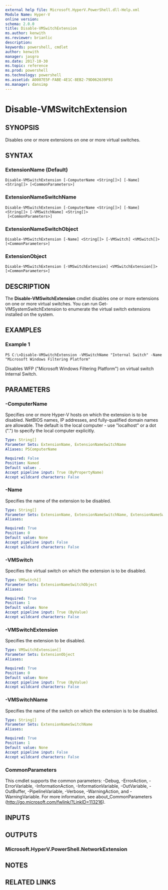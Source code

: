 ```yaml
---
external help file: Microsoft.HyperV.PowerShell.dll-Help.xml
Module Name: Hyper-V
online version: 
schema: 2.0.0
title: Disable-VMSwitchExtension
ms.author: kenwith
ms.reviewer: brianlic
description: 
keywords: powershell, cmdlet
author: kenwith
manager: jasgro
ms.date: 2017-10-30
ms.topic: reference
ms.prod: powershell
ms.technology: powershell
ms.assetid: A0007E5F-FABE-4E1C-8EB2-79D062639F93
ms.manager: dansimp
---
```


# Disable-VMSwitchExtension

## SYNOPSIS
Disables one or more extensions on one or more virtual switches.

## SYNTAX

### ExtensionName (Default)
```
Disable-VMSwitchExtension [-ComputerName <String[]>] [-Name] <String[]> [<CommonParameters>]
```

### ExtensionNameSwitchName
```
Disable-VMSwitchExtension [-ComputerName <String[]>] [-Name] <String[]> [-VMSwitchName] <String[]>
 [<CommonParameters>]
```

### ExtensionNameSwitchObject
```
Disable-VMSwitchExtension [-Name] <String[]> [-VMSwitch] <VMSwitch[]> [<CommonParameters>]
```

### ExtensionObject
```
Disable-VMSwitchExtension [-VMSwitchExtension] <VMSwitchExtension[]> [<CommonParameters>]
```

## DESCRIPTION
The **Disable-VMSwitchExtension** cmdlet disables one or more extensions on one or more virtual switches.
You can run Get-VMSystemSwitchExtension to enumerate the virtual switch extensions installed on the system.

## EXAMPLES

### Example 1
```
PS C:\>Disable-VMSwitchExtension -VMSwitchName "Internal Switch" -Name "Microsoft Windows Filtering Platform"
```

Disables WFP ("Microsoft Windows Filtering Platform") on virtual switch Internal Switch.

## PARAMETERS

### -ComputerName
Specifies one or more Hyper-V hosts on which the extension is to be disabled.
NetBIOS names, IP addresses, and fully-qualified domain names are allowable.
The default is the local computer - use "localhost" or a dot (".") to specify the local computer explicitly.

```yaml
Type: String[]
Parameter Sets: ExtensionName, ExtensionNameSwitchName
Aliases: PSComputerName

Required: False
Position: Named
Default value: .
Accept pipeline input: True (ByPropertyName)
Accept wildcard characters: False
```

### -Name
Specifies the name of the extension to be disabled.

```yaml
Type: String[]
Parameter Sets: ExtensionName, ExtensionNameSwitchName, ExtensionNameSwitchObject
Aliases: 

Required: True
Position: 0
Default value: None
Accept pipeline input: False
Accept wildcard characters: False
```

### -VMSwitch
Specifies the virtual switch on which the extension is to be disabled.

```yaml
Type: VMSwitch[]
Parameter Sets: ExtensionNameSwitchObject
Aliases: 

Required: True
Position: 1
Default value: None
Accept pipeline input: True (ByValue)
Accept wildcard characters: False
```

### -VMSwitchExtension
Specifies the extension to be disabled.

```yaml
Type: VMSwitchExtension[]
Parameter Sets: ExtensionObject
Aliases: 

Required: True
Position: 0
Default value: None
Accept pipeline input: True (ByValue)
Accept wildcard characters: False
```

### -VMSwitchName
Specifies the name of the switch on which the extension is to be disabled.

```yaml
Type: String[]
Parameter Sets: ExtensionNameSwitchName
Aliases: 

Required: True
Position: 1
Default value: None
Accept pipeline input: False
Accept wildcard characters: False
```

### CommonParameters
This cmdlet supports the common parameters: -Debug, -ErrorAction, -ErrorVariable, -InformationAction, -InformationVariable, -OutVariable, -OutBuffer, -PipelineVariable, -Verbose, -WarningAction, and -WarningVariable. For more information, see about_CommonParameters (http://go.microsoft.com/fwlink/?LinkID=113216).

## INPUTS

## OUTPUTS

### Microsoft.HyperV.PowerShell.NetworkExtension

## NOTES

## RELATED LINKS

